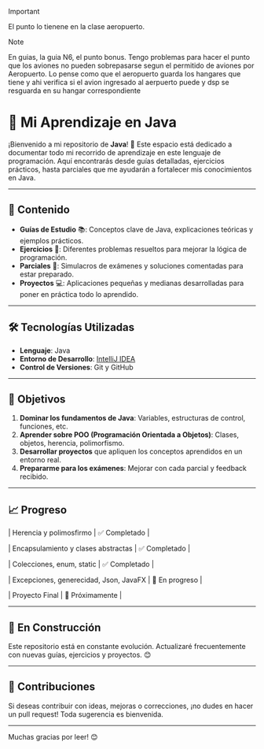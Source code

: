 > [!IMPORTANT]  
> El punto lo tienene en la clase aeropuerto.

> [!NOTE]  
> En guias, la guia N6, el punto bonus. Tengo problemas para hacer el punto que los aviones no pueden sobrepasarse segun el permitido de aviones por Aeropuerto. Lo pense como que el aeropuerto guarda los hangares que tiene y ahi verifica si el avion ingresado al aerpuerto puede y dsp se resguarda en su hangar correspondiente


 
# 🚀 Mi Aprendizaje en Java

¡Bienvenido a mi repositorio de **Java**! 🎉 Este espacio está dedicado a documentar todo mi recorrido de aprendizaje en este lenguaje de programación. Aquí encontrarás desde guías detalladas, ejercicios prácticos, hasta parciales que me ayudarán a fortalecer mis conocimientos en Java.

---

## 📖 Contenido

- **Guías de Estudio** 📚: Conceptos clave de Java, explicaciones teóricas y ejemplos prácticos.
- **Ejercicios** 📝: Diferentes problemas resueltos para mejorar la lógica de programación.
- **Parciales** 🧠: Simulacros de exámenes y soluciones comentadas para estar preparado.
- **Proyectos** 💻: Aplicaciones pequeñas y medianas desarrolladas para poner en práctica todo lo aprendido.

---

## 🛠 Tecnologías Utilizadas

- **Lenguaje**: Java
- **Entorno de Desarrollo**: [IntelliJ IDEA](https://www.jetbrains.com/idea/) 
- **Control de Versiones**: Git y GitHub

---

## 🎯 Objetivos

1. **Dominar los fundamentos de Java**: Variables, estructuras de control, funciones, etc.
2. **Aprender sobre POO (Programación Orientada a Objetos)**: Clases, objetos, herencia, polimorfismo.
3. **Desarrollar proyectos** que apliquen los conceptos aprendidos en un entorno real.
4. **Prepararme para los exámenes**: Mejorar con cada parcial y feedback recibido.

---


## 📈 Progreso

| Herencia y polimosfirmo | ✅ Completado |

| Encapsulamiento y clases abstractas | ✅ Completado |

| Colecciones, enum,  static | ✅ Completado |

| Excepciones, generecidad, Json, JavaFX | 🔄 En progreso |

| Proyecto Final | 📅 Próximamente |

---

## 🚧 En Construcción

Este repositorio está en constante evolución. Actualizaré frecuentemente con nuevas guías, ejercicios y proyectos. 😊

---

## 🤝 Contribuciones

Si deseas contribuir con ideas, mejoras o correcciones, ¡no dudes en hacer un pull request! Toda sugerencia es bienvenida.

---

Muchas gracias por leer! 😊
